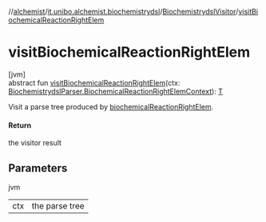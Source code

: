 //[alchemist](../../../index.md)/[it.unibo.alchemist.biochemistrydsl](../index.md)/[BiochemistrydslVisitor](index.md)/[visitBiochemicalReactionRightElem](visit-biochemical-reaction-right-elem.md)

# visitBiochemicalReactionRightElem

[jvm]\
abstract fun [visitBiochemicalReactionRightElem](visit-biochemical-reaction-right-elem.md)(ctx: [BiochemistrydslParser.BiochemicalReactionRightElemContext](../-biochemistrydsl-parser/-biochemical-reaction-right-elem-context/index.md)): [T](../../it.unibo.alchemist.model.implementations.conditions/-generic-molecule-present/index.md)

Visit a parse tree produced by [biochemicalReactionRightElem](../-biochemistrydsl-parser/biochemical-reaction-right-elem.md).

#### Return

the visitor result

## Parameters

jvm

| | |
|---|---|
| ctx | the parse tree |

